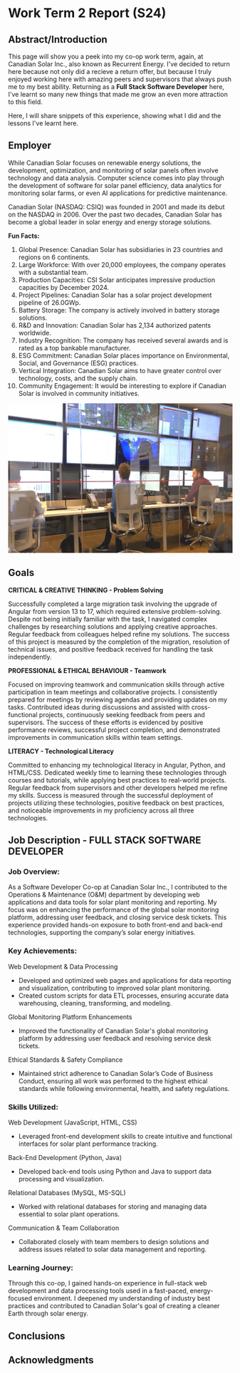 # Work Term 2 Report (S24)

## Abstract/Introduction

This page will show you a peek into my co-op work term, again, at Canadian Solar Inc., also known as Recurrent Energy. I've decided to return here because not only did a recieve a return offer, but because I truly enjoyed working here with amazing peers and supervisors that always push me to my best ability. Returning as a **Full Stack Software Developer** here, I've learnt so many new things that made me grow an even more attraction to this field.

Here, I will share snippets of this experience, showing what I did and the lessons I've learnt here.

## Employer

While Canadian Solar focuses on renewable energy solutions, the development, optimization, and monitoring of solar panels often involve technology and data analysis. Computer science comes into play through the development of software for solar panel efficiency, data analytics for monitoring solar farms, or even AI applications for predictive maintenance.

Canadian Solar (NASDAQ: CSIQ) was founded in 2001 and made its debut on the NASDAQ in 2006. Over the past two decades, Canadian Solar has become a global leader in solar energy and energy storage solutions.

**Fun Facts:**

1. Global Presence: Canadian Solar has subsidiaries in 23 countries and regions on 6 continents.
2. Large Workforce: With over 20,000 employees, the company operates with a substantial team.
3. Production Capacities: CSI Solar anticipates impressive production capacities by December 2024.
4. Project Pipelines: Canadian Solar has a solar project development pipeline of 26.0GWp.
5. Battery Storage: The company is actively involved in battery storage solutions.
6. R&D and Innovation: Canadian Solar has 2,134 authorized patents worldwide.
7. Industry Recognition: The company has received several awards and is rated as a top bankable manufacturer.
8. ESG Commitment: Canadian Solar places importance on Environmental, Social, and Governance (ESG) practices.
9. Vertical Integration: Canadian Solar aims to have greater control over technology, costs, and the supply chain.
10. Community Engagement: It would be interesting to explore if Canadian Solar is involved in community initiatives.

![CSEye](assets/photos/CSEye.jpg)

## Goals

**CRITICAL & CREATIVE THINKING - Problem Solving**

Successfully completed a large migration task involving the upgrade of Angular from version 13 to 17, which required extensive problem-solving. Despite not being initially familiar with the task, I navigated complex challenges by researching solutions and applying creative approaches. Regular feedback from colleagues helped refine my solutions. The success of this project is measured by the completion of the migration, resolution of technical issues, and positive feedback received for handling the task independently.

**PROFESSIONAL & ETHICAL BEHAVIOUR - Teamwork**

Focused on improving teamwork and communication skills through active participation in team meetings and collaborative projects. I consistently prepared for meetings by reviewing agendas and providing updates on my tasks. Contributed ideas during discussions and assisted with cross-functional projects, continuously seeking feedback from peers and supervisors. The success of these efforts is evidenced by positive performance reviews, successful project completion, and demonstrated improvements in communication skills within team settings.

**LITERACY - Technological Literacy**

Committed to enhancing my technological literacy in Angular, Python, and HTML/CSS. Dedicated weekly time to learning these technologies through courses and tutorials, while applying best practices to real-world projects. Regular feedback from supervisors and other developers helped me refine my skills. Success is measured through the successful deployment of projects utilizing these technologies, positive feedback on best practices, and noticeable improvements in my proficiency across all three technologies.

## Job Description - FULL STACK SOFTWARE DEVELOPER

### **Job Overview:**

As a Software Developer Co-op at Canadian Solar Inc., I contributed to the Operations & Maintenance (O&M) department by developing web applications and data tools for solar plant monitoring and reporting. My focus was on enhancing the performance of the global solar monitoring platform, addressing user feedback, and closing service desk tickets. This experience provided hands-on exposure to both front-end and back-end technologies, supporting the company’s solar energy initiatives.

### **Key Achievements:**

Web Development & Data Processing
- Developed and optimized web pages and applications for data reporting and visualization, contributing to improved solar plant monitoring.
- Created custom scripts for data ETL processes, ensuring accurate data warehousing, cleaning, transforming, and modeling.

Global Monitoring Platform Enhancements
- Improved the functionality of Canadian Solar's global monitoring platform by addressing user feedback and resolving service desk tickets.

Ethical Standards & Safety Compliance
- Maintained strict adherence to Canadian Solar’s Code of Business Conduct, ensuring all work was performed to the highest ethical standards while following environmental, health, and safety regulations.

### **Skills Utilized:**

Web Development (JavaScript, HTML, CSS)
- Leveraged front-end development skills to create intuitive and functional interfaces for solar plant performance tracking.

Back-End Development (Python, Java)
- Developed back-end tools using Python and Java to support data processing and visualization.

Relational Databases (MySQL, MS-SQL)
- Worked with relational databases for storing and managing data essential to solar plant operations.

Communication & Team Collaboration
- Collaborated closely with team members to design solutions and address issues related to solar data management and reporting.

### **Learning Journey:**

Through this co-op, I gained hands-on experience in full-stack web development and data processing tools used in a fast-paced, energy-focused environment. I deepened my understanding of industry best practices and contributed to Canadian Solar's goal of creating a cleaner Earth through solar energy.

## Conclusions

## Acknowledgments